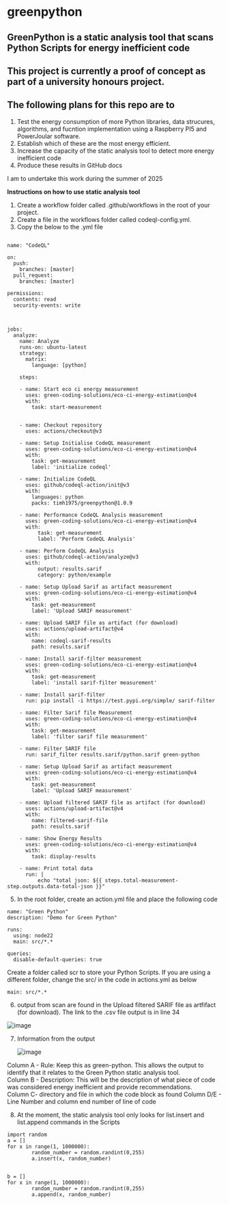 # greenpython #

## GreenPython is a static analysis tool that scans Python Scripts for energy inefficient code ##
## This project is currently a proof of concept as part of a university honours project.  ##
## The following plans for this repo are to ##
1.  Test the energy consumption of more Python libraries, data strucures, algorithms, and fucntion implementation using a Raspberry PI5 and PowerJoular software.
2.  Establish which of these are the most energy efficient.
3.  Increase the capacity of the static analysis tool to detect more energy inefficient code
4.  Produce these results in GitHub docs

I am to undertake this work during the summer of 2025

**Instructions on how to use static analysis tool**

1.  Create a workflow folder called .github/workflows in the root of your project.
2.  Create a file in the workflows folder called codeql-config.yml.
3.  Copy the below to the .yml file


```

name: "CodeQL"

on:
  push:
    branches: [master]
  pull_request:
    branches: [master]

permissions:
  contents: read
  security-events: write



jobs:
  analyze:
    name: Analyze
    runs-on: ubuntu-latest
    strategy:
      matrix:
        language: [python]

    steps:

    - name: Start eco ci energy measurement
      uses: green-coding-solutions/eco-ci-energy-estimation@v4
      with:
        task: start-measurement

    
    - name: Checkout repository
      uses: actions/checkout@v3

    - name: Setup Initialise CodeQL measurement
      uses: green-coding-solutions/eco-ci-energy-estimation@v4
      with:
        task: get-measurement
        label: 'initialize codeql'  

    - name: Initialize CodeQL
      uses: github/codeql-action/init@v3
      with:
        languages: python
        packs: timh1975/greenpython@1.0.9
    
    - name: Performance CodeQL Analysis measurement
      uses: green-coding-solutions/eco-ci-energy-estimation@v4
      with:
          task: get-measurement
          label: 'Perform CodeQL Analysis'  

    - name: Perform CodeQL Analysis
      uses: github/codeql-action/analyze@v3
      with:
          output: results.sarif 
          category: python/example

    - name: Setup Upload Sarif as artifact measurement
      uses: green-coding-solutions/eco-ci-energy-estimation@v4
      with:
        task: get-measurement
        label: 'Upload SARIF measurement'       
         
    - name: Upload SARIF file as artifact (for download)
      uses: actions/upload-artifact@v4
      with:
        name: codeql-sarif-results
        path: results.sarif  

    - name: Install sarif-filter measurement
      uses: green-coding-solutions/eco-ci-energy-estimation@v4
      with:
        task: get-measurement
        label: 'install sarif-filter measurement'      
 
    - name: Install sarif-filter
      run: pip install -i https://test.pypi.org/simple/ sarif-filter

    - name: Filter Sarif file Measurement
      uses: green-coding-solutions/eco-ci-energy-estimation@v4
      with:
        task: get-measurement
        label: 'filter sarif file measurement'

    - name: Filter SARIF file
      run: sarif_filter results.sarif/python.sarif green-python

    - name: Setup Upload Sarif as artifact measurement
      uses: green-coding-solutions/eco-ci-energy-estimation@v4
      with:
        task: get-measurement
        label: 'Upload SARIF measurement'      

    - name: Upload filtered SARIF file as artifact (for download)
      uses: actions/upload-artifact@v4
      with:
        name: filtered-sarif-file
        path: results.sarif

    - name: Show Energy Results
      uses: green-coding-solutions/eco-ci-energy-estimation@v4
      with:
        task: display-results

    - name: Print total data
      run: |
          echo "total json: ${{ steps.total-measurement-step.outputs.data-total-json }}"    

```    
        

5. In the root folder, create an action.yml file and place the following code

```
name: "Green Python"
description: "Demo for Green Python"

runs:
  using: node22
  main: src/*.*

queries:
  disable-default-queries: true
```

Create a folder called scr to store your Python Scripts.  If you are using a different folder, change the src/ in the code in actions.yml as below

```
main: src/*.*   
```        
        

6. output from scan are found in the Upload filtered SARIF file as artfifact (for download). The link to the .csv file output is in line 34

![image](https://github.com/user-attachments/assets/881aa1e2-a9fb-457c-a671-19c515b2e2aa)


7. Information from the output

   ![image](https://github.com/user-attachments/assets/713c1daa-4127-4392-9618-460bfb389668)

Column A - Rule:  Keep this as green-python. This allows the output to identify that it relates to the Green Python static analysis tool.  
Column B - Description: This will be the description of what piece of code was considered energy inefficient and provide recommendations.  
Column C-  directory and file in which the code block as found
Column D/E - Line Number and column end number of line of code

8.  At the moment, the static analysis tool only looks for list.insert and list.append commands in the Scripts
```
import random
a = []
for x in range(1, 1000000):
        random_number = random.randint(0,255)
        a.insert(x, random_number)


b = []
for x in range(1, 1000000):
        random_number = random.randint(0,255)
        a.append(x, random_number)

```
